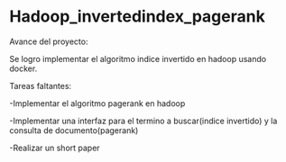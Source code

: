 # Hadoop_invertedindex_pagerank

Avance del proyecto: 

Se logro implementar el algoritmo indice invertido en hadoop usando docker.

Tareas faltantes:

-Implementar el algoritmo pagerank en hadoop

-Implementar una interfaz para el termino a buscar(indice invertido) y la consulta de documento(pagerank)

-Realizar un short paper

